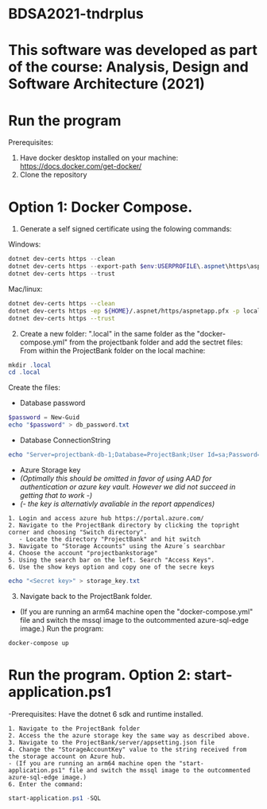 # BDSA2021-tndrplus
# This software was developed as part of the course: Analysis, Design and Software Architecture (2021)

# Run the program
Prerequisites:
1. Have docker desktop installed on your machine: https://docs.docker.com/get-docker/
2. Clone the repository

# Option 1: Docker Compose.
1. Generate a self signed certificate using the folowing commands: 

Windows: 
```powershell  
dotnet dev-certs https --clean
dotnet dev-certs https --export-path $env:USERPROFILE\.aspnet\https\aspnetapp.pfx --password localhost --trust
dotnet dev-certs https --trust
```
Mac/linux: 
```zsh
dotnet dev-certs https --clean
dotnet dev-certs https -ep ${HOME}/.aspnet/https/aspnetapp.pfx -p localhost
dotnet dev-certs https --trust
```
2. Create a new folder: ".local" in the same folder as the "docker-compose.yml" from the projectbank folder and add the sectret files:
From within the ProjectBank folder on the local machine:
```powershell
mkdir .local
cd .local
```
Create the files:
- Database password
```powershell
$password = New-Guid
echo "$password" > db_password.txt
```
- Database ConnectionString
```powershell
echo "Server=projectbank-db-1;Database=ProjectBank;User Id=sa;Password=$password;Trusted_Connection=False;Encrypt=False" > connection_string.txt
```
- Azure Storage key 
- *(Optimally this should be omitted in favor of using AAD for authentication or azure key vault. However we did not succeed in getting that to work -)*
- *(- the key is alternativly avaliable in the report appendices)*
```Access the storage account key using the ProjectBank tenant on Azure Hub.
1. Login and access azure hub https://portal.azure.com/
2. Navigate to the ProjectBank directory by clicking the topright corner and choosing "Switch directory". 
   - Locate the directory "ProjectBank" and hit switch
3. Navigate to "Storage Accounts" using the Azure´s searchbar
4. Choose the account "projectbankstorage"
5. Using the search bar on the left. Search "Access Keys".
6. Use the show keys option and copy one of the secre keys
```

```powershell
echo "<Secret key>" > storage_key.txt
```

3. Navigate back to the ProjectBank folder.
- (If you are running an arm64 machine open the "docker-compose.yml" file and switch the mssql image to the outcommented azure-sql-edge image.)
Run the program:
```powershell
docker-compose up
```

# Run the program. Option 2: start-application.ps1
-Prerequisites: Have the dotnet 6 sdk and runtime installed.
```
1. Navigate to the ProjectBank folder
2. Access the the azure storage key the same way as described above.
3. Navigate to the ProjectBank/server/appsetting.json file
4. Change the "StorageAccountKey" value to the string received from the storage account on Azure hub.
- (If you are running an arm64 machine open the "start-application.ps1" file and switch the mssql image to the outcommented azure-sql-edge image.)
6. Enter the command:
```

```powershell
start-application.ps1 -SQL
```

